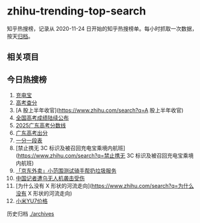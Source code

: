 # zhihu-trending-top-search

知乎热搜榜，记录从 2020-11-24
日开始的知乎热搜榜单。每小时抓取一次数据，按天[归档](./archives)。

## 相关项目

## 今日热搜榜

<!-- BEGIN -->
<!-- 最后更新时间 Mon Jun 30 2025 22:12:04 GMT+0800 (China Standard Time) -->

1. [充电宝](https://www.zhihu.com/search?q=充电宝)
1. [高考查分](https://www.zhihu.com/search?q=高考查分)
1. [A 股上半年收官](https://www.zhihu.com/search?q=A 股上半年收官)
1. [全国高考成绩陆续公布](https://www.zhihu.com/search?q=全国高考成绩陆续公布)
1. [2025广东高考分数线](https://www.zhihu.com/search?q=2025广东高考分数线)
1. [广东高考出分](https://www.zhihu.com/search?q=广东高考出分)
1. [一分一段表](https://www.zhihu.com/search?q=一分一段表)
1. [禁止携无 3C
   标识及被召回充电宝乘境内航班](https://www.zhihu.com/search?q=禁止携无 3C
   标识及被召回充电宝乘境内航班)
1. [「京东外卖」小范围测试骑手帮扔垃圾服务](https://www.zhihu.com/search?q=「京东外卖」小范围测试骑手帮扔垃圾服务)
1. [中国记者遭乌无人机袭击受伤](https://www.zhihu.com/search?q=中国记者遭乌无人机袭击受伤)
1. [为什么没有 X 形状的河流走向](https://www.zhihu.com/search?q=为什么没有 X
   形状的河流走向)
1. [小米YU7价格](https://www.zhihu.com/search?q=小米YU7价格)

<!-- END -->

历史归档 [./archives](./archives)
